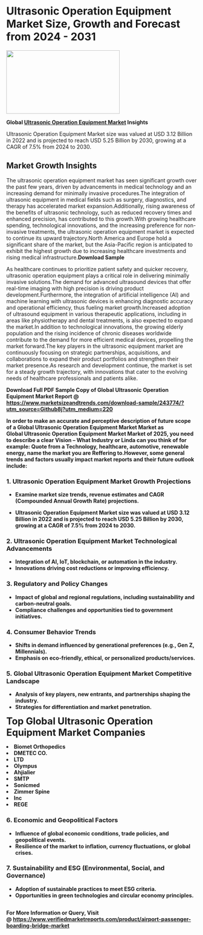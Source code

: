<H1>Ultrasonic Operation Equipment Market Size, Growth and Forecast from 2024 - 2031</H1><img class="aligncenter size-medium wp-image-584254" src="https://thirdeyenews.in/wp-content/uploads/2024/09/Global-Market-Research-300x168.jpeg" alt="" width="300" height="168" /><p><strong>Global&nbsp;<a href="https://www.marketsizeandtrends.com/download-sample/243774/?utm_source=Github8j?utm_medium=220">Ultrasonic Operation Equipment Market</a> Insights</strong></p><p>Ultrasonic Operation Equipment Market size was valued at USD 3.12 Billion in 2022 and is projected to reach USD 5.25 Billion by 2030, growing at a CAGR of 7.5% from 2024 to 2030.</p><p><h2>Market Growth Insights</h2> <p>The ultrasonic operation equipment market has seen significant growth over the past few years, driven by advancements in medical technology and an increasing demand for minimally invasive procedures.The integration of ultrasonic equipment in medical fields such as surgery, diagnostics, and therapy has accelerated market expansion.Additionally, rising awareness of the benefits of ultrasonic technology, such as reduced recovery times and enhanced precision, has contributed to this growth.With growing healthcare spending, technological innovations, and the increasing preference for non-invasive treatments, the ultrasonic operation equipment market is expected to continue its upward trajectory.North America and Europe hold a significant share of the market, but the Asia-Pacific region is anticipated to exhibit the highest growth due to increasing healthcare investments and rising medical infrastructure.<strong>Download Sample</strong> </p> <p>As healthcare continues to prioritize patient safety and quicker recovery, ultrasonic operation equipment plays a critical role in delivering minimally invasive solutions.The demand for advanced ultrasound devices that offer real-time imaging with high precision is driving product development.Furthermore, the integration of artificial intelligence (AI) and machine learning with ultrasonic devices is enhancing diagnostic accuracy and operational efficiency, thus fueling market growth.Increased adoption of ultrasound equipment in various therapeutic applications, including in areas like physiotherapy and dental treatments, is also expected to expand the market.In addition to technological innovations, the growing elderly population and the rising incidence of chronic diseases worldwide contribute to the demand for more efficient medical devices, propelling the market forward.The key players in the ultrasonic equipment market are continuously focusing on strategic partnerships, acquisitions, and collaborations to expand their product portfolios and strengthen their market presence.As research and development continue, the market is set for a steady growth trajectory, with innovations that cater to the evolving needs of healthcare professionals and patients alike.<strong></p><p><span class=""><strong>Download Full PDF Sample Copy of Global Ultrasonic Operation Equipment Market Report</strong> @ <a href="https://www.marketsizeandtrends.com/download-sample/243774/?utm_source=Github8j?utm_medium=220" target="_blank">https://www.marketsizeandtrends.com/download-sample/243774/?utm_source=Github8j?utm_medium=220</a></span></p><p>In order to make an accurate and perceptive description of future scope of a Global&nbsp;Ultrasonic Operation Equipment Market Market as Global&nbsp;Ultrasonic Operation Equipment Market Market of 2025, you need to describe a clear Vision &ndash; What Industry or Linda can you think of for example: Quote from a Technology, healthcare, automotive, renewable energy, name the market you are Reffering to.However, some general trends and factors usually impact market reports and their future outlook include:</p><h3>1.&nbsp;<strong>Ultrasonic Operation Equipment Market Growth Projections</strong></h3><ul><li>Examine market size trends, revenue estimates and CAGR (Compounded Annual Growth Rate) projections.</li><li><p>Ultrasonic Operation Equipment Market size was valued at USD 3.12 Billion in 2022 and is projected to reach USD 5.25 Billion by 2030, growing at a CAGR of 7.5% from 2024 to 2030.</p></li></ul><h3>2.&nbsp;<strong>Ultrasonic Operation Equipment Market Technological Advancements</strong></h3><ul><li>Integration of AI, IoT, blockchain, or automation in the industry.</li><li>Innovations driving cost reductions or improving efficiency.</li></ul><h3>3.&nbsp;<strong>Regulatory and Policy Changes</strong></h3><ul><li>Impact of global and regional regulations, including sustainability and carbon-neutral goals.</li><li>Compliance challenges and opportunities tied to government initiatives.</li></ul><h3>4.&nbsp;<strong>Consumer Behavior Trends</strong></h3><ul><li>Shifts in demand influenced by generational preferences (e.g., Gen Z, Millennials).</li><li>Emphasis on eco-friendly, ethical, or personalized products/services.</li></ul><h3>5.&nbsp;<strong>Global Ultrasonic Operation Equipment Market Competitive Landscape</strong></h3><ul><li>Analysis of key players, new entrants, and partnerships shaping the industry.</li><li>Strategies for differentiation and market penetration.</li></ul><p data-pm-slice="1 1 []"><span style="color: inherit; font-family: inherit; font-size: 25px;">Top Global Ultrasonic Operation Equipment Market Companies</span></p><div class="" data-test-id=""><p><li>Biomet Orthopedics</li><li> DMETEC CO.</li><li>LTD</li><li> Olympus</li><li> Ahjialier</li><li> SMTP</li><li> Sonicmed</li><li> Zimmer Spine</li><li> Inc</li><li> REGE</li></p></div><h3>6.&nbsp;<strong>Economic and Geopolitical Factors</strong></h3><ul><li>Influence of global economic conditions, trade policies, and geopolitical events.</li><li>Resilience of the market to inflation, currency fluctuations, or global crises.</li></ul><h3>7.&nbsp;<strong>Sustainability and ESG (Environmental, Social, and Governance)</strong></h3><ul><li>Adoption of sustainable practices to meet ESG criteria.</li><li>Opportunities in green technologies and circular economy principles.</li></ul><h2><strong style="font-size: 14px;">For More Information or Query, Visit @&nbsp;</strong><a style="background-color: #ffffff; font-size: 14px;" href="https://www.marketsizeandtrends.com/report/ultrasonic-operation-equipment-market/" target="_blank">https://www.verifiedmarketreports.com/product/airport-passenger-boarding-bridge-market</a></h2>